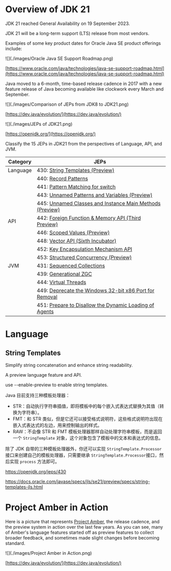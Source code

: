 # Overview of JDK 21

JDK 21 reached General Availability on 19 September 2023. 

JDK 21 will be a long-term support (LTS) release from most vendors.

Examples of some key product dates for Oracle Java SE product offerings include:

![](./images/Oracle Java SE Support Roadmap.png)

[https://www.oracle.com/java/technologies/java-se-support-roadmap.html](https://www.oracle.com/java/technologies/java-se-support-roadmap.html)

Java moved to a 6-month, time-based release cadence in 2017 with a new feature release of Java becoming available like clockwork every March and September.

![](./images/Comparison of JEPs from JDK8 to JDK21.png)

[https://dev.java/evolution/](https://dev.java/evolution/)

![](./images/JEPs of JDK21.png)

[https://openjdk.org/](https://openjdk.org/)

Classify the 15 JEPs in JDK21 from the perspectives of Language, API, and JVM.

| Category | JEPs                                                         |
| -------- | ------------------------------------------------------------ |
| Language | 430: [String Templates (Preview)](https://openjdk.org/jeps/430) |
|          | 440: [Record Patterns](https://openjdk.org/jeps/440)         |
|          | 441: [Pattern Matching for switch](https://openjdk.org/jeps/441) |
|          | 443: [Unnamed Patterns and Variables (Preview)](https://openjdk.org/jeps/443) |
|          | 445: [Unnamed Classes and Instance Main Methods (Preview)](https://openjdk.org/jeps/445) |
| API      | 442: [Foreign Function & Memory API (Third Preview)](https://openjdk.org/jeps/442) |
|          | 446: [Scoped Values (Preview)](https://openjdk.org/jeps/446) |
|          | 448: [Vector API (Sixth Incubator)](https://openjdk.org/jeps/448) |
|          | 452: [Key Encapsulation Mechanism API](https://openjdk.org/jeps/452) |
|          | 453: [Structured Concurrency (Preview)](https://openjdk.org/jeps/453) |
| JVM      | 431: [Sequenced Collections](https://openjdk.org/jeps/431)   |
|          | 439: [Generational ZGC](https://openjdk.org/jeps/439)        |
|          | 444: [Virtual Threads](https://openjdk.org/jeps/444)         |
|          | 449: [Deprecate the Windows 32-bit x86 Port for Removal](https://openjdk.org/jeps/449) |
|          | 451: [Prepare to Disallow the Dynamic Loading of Agents](https://openjdk.org/jeps/451) |

# Language

## String Templates

Simplify string concatenation and enhance string readability.

A preview language feature and API.

use --enable-preview to enable string templates.

Java 目前支持三种模板处理器：

- STR：自动执行字符串插值，即将模板中的每个嵌入式表达式替换为其值（转换为字符串）。
- FMT：和 STR 类似，但是它还可以接受格式说明符，这些格式说明符出现在嵌入式表达式的左边，用来控制输出的样式。
- RAW：不会像 STR 和 FMT 模板处理器那样自动处理字符串模板，而是返回一个 `StringTemplate` 对象，这个对象包含了模板中的文本和表达式的信息。

除了 JDK 自带的三种模板处理器外，你还可以实现 `StringTemplate.Processor` 接口来创建自己的模板处理器，只需要继承 `StringTemplate.Processor`接口，然后实现 `process` 方法即可。

https://openjdk.org/jeps/430

https://docs.oracle.com/javase/specs/jls/se21/preview/specs/string-templates-jls.html

# Project Amber in Action

Here is a picture that represents [Project Amber](http://openjdk.org/projects/amber/), the release cadence, and the preview system in action over the last few years. As you can see, many of Amber's language features started off as preview features to collect broader feedback, and sometimes made slight changes before becoming standard.

![](./images/Project Amber in Action.png)

[https://dev.java/evolution/](https://dev.java/evolution/)

